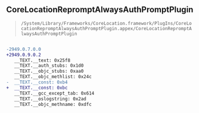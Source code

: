 ## CoreLocationRepromptAlwaysAuthPromptPlugin

> `/System/Library/Frameworks/CoreLocation.framework/PlugIns/CoreLocationRepromptAlwaysAuthPromptPlugin.appex/CoreLocationRepromptAlwaysAuthPromptPlugin`

```diff

-2949.0.7.0.0
+2949.0.9.0.2
   __TEXT.__text: 0x25f8
   __TEXT.__auth_stubs: 0x1d0
   __TEXT.__objc_stubs: 0xaa0
   __TEXT.__objc_methlist: 0x24c
-  __TEXT.__const: 0xb4
+  __TEXT.__const: 0xbc
   __TEXT.__gcc_except_tab: 0x614
   __TEXT.__oslogstring: 0x2ad
   __TEXT.__objc_methname: 0xdfc

```
